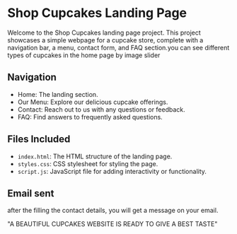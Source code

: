 

# Shop Cupcakes Landing Page

Welcome to the Shop Cupcakes landing page project. This project showcases a simple webpage for a cupcake store, complete with a navigation bar, a menu, contact form, and FAQ section.you can see different types of cupcakes in the home page by image slider

## Navigation
- Home: The landing section.
- Our Menu: Explore our delicious cupcake offerings.
- Contact: Reach out to us with any questions or feedback.
- FAQ: Find answers to frequently asked questions.

## Files Included
- `index.html`: The HTML structure of the landing page.
- `styles.css`: CSS stylesheet for styling the page.
- `script.js`: JavaScript file for adding interactivity or functionality.

## Email sent
after the filling the contact details, you will get a message on your email.

"A BEAUTIFUL CUPCAKES WEBSITE IS READY TO GIVE A BEST TASTE"
